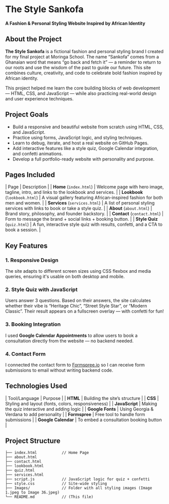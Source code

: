 # The Style Sankofa   
**A Fashion & Personal Styling Website Inspired by African Identity**

## About the Project

**The Style Sankofa** is a fictional fashion and personal styling brand I created for my final project at Moringa School. The name “Sankofa” comes from a Ghanaian word that means “go back and fetch it” — a reminder to return to our roots and use the wisdom of the past to guide our future. This site combines culture, creativity, and code to celebrate bold fashion inspired by African identity.

This project helped me learn the core building blocks of web development — HTML, CSS, and JavaScript — while also practicing real-world design and user experience techniques.


## Project Goals

- Build a responsive and beautiful website from scratch using HTML, CSS, and JavaScript.
- Practice using forms, JavaScript logic, and styling techniques.
- Learn to debug, iterate, and host a real website on GitHub Pages.
- Add interactive features like a style quiz, Google Calendar integration, and confetti animations.
- Develop a full portfolio-ready website with personality and purpose.

## Pages Included

| Page | Description |
| **Home** (`index.html`) | Welcome page with hero image, tagline, intro, and links to the lookbook and services. |
| **Lookbook** (`lookbook.html`) | A visual gallery featuring African-inspired fashion for both men and women. |
| **Services** (`services.html`) | A list of personal styling services with links to book or take a style quiz. |
| **About** (`about.html`) | Brand story, philosophy, and founder backstory. |
| **Contact** (`contact.html`) | Form to message the brand + social links + booking button. |
| **Style Quiz** (`quiz.html`) | A fun, interactive style quiz with results, confetti, and a CTA to book a session. |

## Key Features

### 1. **Responsive Design**
The site adapts to different screen sizes using CSS flexbox and media queries, ensuring it's usable on both desktop and mobile.

### 2. **Style Quiz with JavaScript**
Users answer 3 questions. Based on their answers, the site calculates whether their vibe is “Heritage Chic”, “Street Style Star”, or “Modern Classic”. Their result appears on a fullscreen overlay — with confetti for fun!

### 3. **Booking Integration**
I used **Google Calendar Appointments** to allow users to book a consultation directly from the website — no backend needed.

### 4. **Contact Form**
I connected the contact form to [Formspree.io](https://formspree.io/) so I can receive form submissions to email without writing backend code.

## Technologies Used

| Tool/Language | Purpose |
| **HTML** | Building the site’s structure |
| **CSS** | Styling and layout (fonts, colors, responsiveness) |
| **JavaScript** | Making the quiz interactive and adding logic |
| **Google Fonts** | Using Georgia & Verdana to add personality |
| **Formspree** | Free tool to handle form submissions |
| **Google Calendar** | To embed a consultation booking button |

## Project Structure

```plaintext
├── index.html           // Home Page
├── about.html
├── contact.html
├── lookbook.html
├── quiz.html
├── services.html
├── script.js            // JavaScript logic for quiz + confetti
├── style.css            // Site-wide styling
├── Images/              // Folder with all styling images (Image 1.jpeg to Image 36.jpeg)
└── README.md            // (This file)
